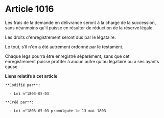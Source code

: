 # Article 1016

Les frais de la demande en délivrance seront à la charge de la succession, sans néanmoins qu'il puisse en résulter de
réduction de la réserve légale.

Les droits d'enregistrement seront dus par le légataire.

Le tout, s'il n'en a été autrement ordonné par le testament.

Chaque legs pourra être enregistré séparément, sans que cet enregistrement puisse profiter à aucun autre qu'au légataire ou à
ses ayants cause.

**Liens relatifs à cet article**

	**Codifié par**:

	  - Loi n°1803-05-03

	**Créé par**:

	  - Loi n°1803-05-03 promulguée le 13 mai 1803
